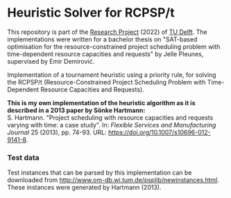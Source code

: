 # Heuristic Solver for RCPSP/t
This repository is part of the [Research Project](https://github.com/TU-Delft-CSE/Research-Project) (2022) of [TU Delft](https://https//github.com/TU-Delft-CSE).
The implementations were written for a bachelor thesis on "SAT-based optimisation for the resource-constrained project scheduling problem with time-dependent resource capacities and requests" by Jelle Pleunes, supervised by Emir Demirović.

Implementation of a tournament heuristic using a priority rule, for solving the RCPSP/t (Resource-Constrained Project Scheduling Problem with Time-Dependent Resource Capacities and Requests).

**This is my own implementation of the heuristic algorithm as it is described in a 2013 paper by Sönke Hartmann:**<br />
S. Hartmann. 
"Project scheduling with resource capacities and requests varying with time: a case study". 
In: _Flexible Services and Manufacturing Journal_ 25 (2013), pp. 74-93. 
URL: https://doi.org/10.1007/s10696-012-9141-8.

### Test data
Test instances that can be parsed by this implementation can be downloaded from http://www.om-db.wi.tum.de/psplib/newinstances.html.
These instances were generated by Hartmann (2013).
